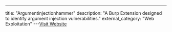 ---
title: "Argumentinjectionhammer"
description: "A Burp Extension designed to identify argument injection vulnerabilities."
external_category: "Web Exploitation"
---[Visit Website](https://github.com/nccgroup/argumentinjectionhammer)

